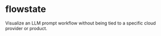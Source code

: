 # flowstate
Visualize an LLM prompt workflow without being tied to a specific cloud provider or product.
